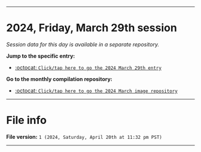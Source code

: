 
***

# 2024, Friday, March 29th session

_Session data for this day is available in a separate repository._

**Jump to the specific entry:**

- [:octocat: `Click/tap here to go the 2024 March 29th entry`](https://github.com/seanpm2001/SeansLifeArchive_Images_MotorWorld_CarFactory_Y2024_V3/tree/SeansLifeArchive_Images_MotorWorld_CarFactory_Y2024_V3_Main-dev/03_March/29/)

**Go to the monthly compilation repository:**

- [:octocat: `Click/tap here to go the 2024 March image repository`](https://github.com/seanpm2001/SeansLifeArchive_Images_MotorWorld_CarFactory_Y2024_V3/)

***

# File info

**File version:** `1 (2024, Saturday, April 20th at 11:32 pm PST)`

***
